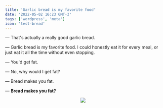 ```yaml
---
title: 'Garlic bread is my favorite food'
date: '2022-05-02 16:23 GMT-3'
tags: ['wordpress', 'meta']
icon: 'test-bread'
---
```


— That's actually a really good garlic bread.

— Garlic bread is my favorite food. I could honestly eat it for every meal, or just eat it all the time without even stopping.

— You'd get fat.

— No, why would I get fat?

— Bread makes you fat.

— **Bread makes you fat?**

<p align="center">
  <img src="/img/yeah-a-garlic-bread-png-what-you-gonna-do-about-it.png">
</p>
